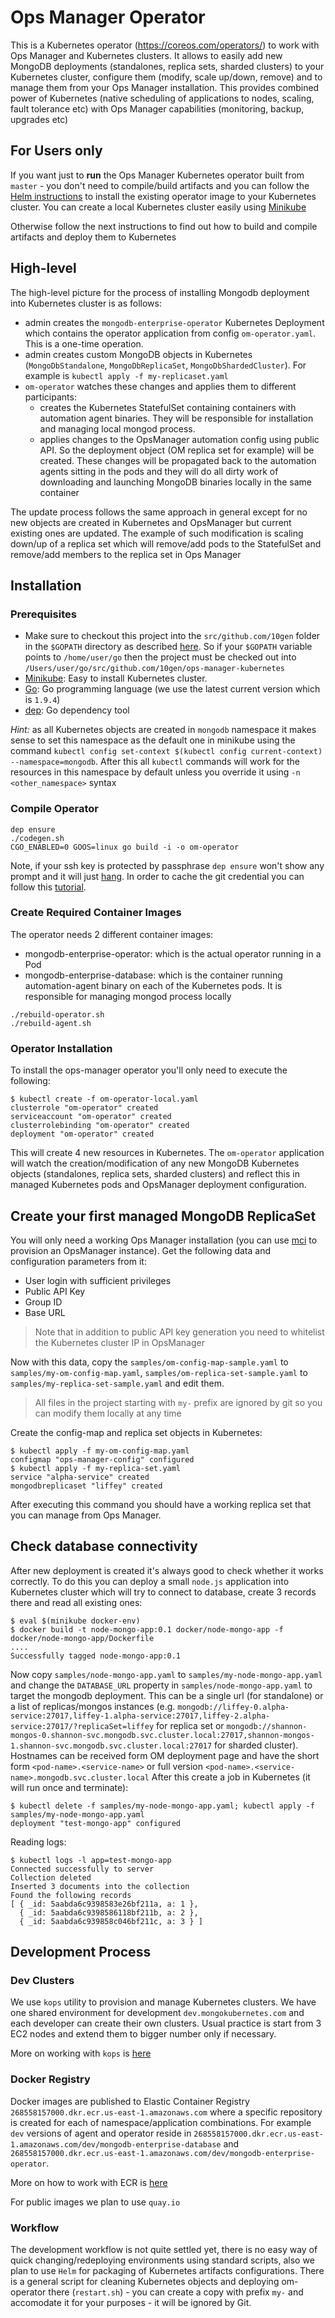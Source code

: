 # Ops Manager Operator #

This is a Kubernetes operator (https://coreos.com/operators/) to work
with Ops Manager and Kubernetes clusters. It allows to easily add new
MongoDB deployments (standalones, replica sets, sharded clusters) to your Kubernetes cluster, configure them (modify, scale up/down, remove) and to manage them from your
Ops Manager installation. This provides combined power of Kubernetes (native scheduling of applications to nodes, scaling, fault tolerance etc) with Ops Manager capabilities (monitoring, backup, upgrades etc)

## For Users only
If you want just to **run** the Ops Manager Kubernetes operator built from `master` - you don't need to compile/build artifacts and you can follow the [Helm instructions](/helm/README.md) to install the existing operator image to your Kubernetes cluster.
You can create a local Kubernetes cluster easily using [Minikube](https://kubernetes.io/docs/getting-started-guides/minikube/)
 
Otherwise follow the next instructions to find out how to build and compile artifacts and deploy them to Kubernetes
    
## High-level

The high-level picture for the process of installing Mongodb deployment into Kubernetes cluster is as follows:
* admin creates the `mongodb-enterprise-operator` Kubernetes Deployment which contains the operator application from config `om-operator.yaml`. This is a one-time operation.
* admin creates custom MongoDB objects in Kubernetes (`MongoDbStandalone`, `MongoDbReplicaSet`, `MongoDbShardedCluster`). For example is `kubectl apply -f my-replicaset.yaml`
* `om-operator` watches these changes and applies them to different participants:
  * creates the Kubernetes StatefulSet containing containers with automation agent binaries. They will be responsible for installation and managing local mongod process.
  * applies changes to the OpsManager automation config using public API. So the deployment object (OM replica set for example) will be created. These changes will be propagated back to the automation agents sitting in the pods and they will do all dirty work of downloading and launching MongoDB binaries locally in the same container

The update process follows the same approach in general except for no new objects are created in Kubernetes and OpsManager but current existing ones are updated. The example of such modification is scaling down/up of a replica set which will remove/add pods to the StatefulSet and remove/add members to the replica set in Ops Manager


## Installation ##
### Prerequisites

* Make sure to checkout this project into the `src/github.com/10gen` folder in the `$GOPATH` directory as described [here](https://golang.org/doc/code.html). So if your `$GOPATH` variable points to `/home/user/go` then the project must be checked out into `/Users/user/go/src/github.com/10gen/ops-manager-kubernetes`
* [Minikube](https://kubernetes.io/docs/getting-started-guides/minikube/): Easy to install Kubernetes cluster.
* [Go](https://golang.org/doc/install): Go programming language (we use the latest current version which is `1.9.4`)
* [dep](https://github.com/golang/dep): Go dependency tool

*Hint:* as all Kubernetes objects are created in `mongodb` namespace it makes sense to set this namespace as the default one
in minikube using the command `kubectl config set-context $(kubectl config current-context) --namespace=mongodb`. After
this all `kubectl` commands will work for the resources in this namespace by default unless you override it using `-n <other_namespace>` syntax
### Compile Operator ###

```
dep ensure
./codegen.sh
CGO_ENABLED=0 GOOS=linux go build -i -o om-operator
```

Note, if your ssh key is protected by passphrase `dep ensure` won't show any prompt and it will just [hang](https://github.com/golang/dep/issues/1726). In order to cache the git credential you can follow this [tutorial](https://help.github.com/articles/generating-a-new-ssh-key-and-adding-it-to-the-ssh-agent/#adding-your-ssh-key-to-the-ssh-agent).

### Create Required Container Images ###

The operator needs 2 different container images:

* mongodb-enterprise-operator: which is the actual operator running in a Pod
* mongodb-enterprise-database: which is the container running automation-agent binary on each of the Kubernetes pods. It is responsible for managing mongod process locally


```
./rebuild-operator.sh
./rebuild-agent.sh

```

### Operator Installation ###

To install the ops-manager operator you'll only need to execute the
following:

    $ kubectl create -f om-operator-local.yaml
    clusterrole "om-operator" created
    serviceaccount "om-operator" created
    clusterrolebinding "om-operator" created
    deployment "om-operator" created

This will create 4 new resources in Kubernetes. The `om-operator` application will watch the creation/modification of any new MongoDB Kubernetes objects (standalones, replica sets, sharded clusters) and reflect this in managed Kubernetes pods and OpsManager deployment configuration.

## Create your first managed MongoDB ReplicaSet ##

You will only need a working Ops Manager installation (you can use [mci](https://mci.mms-build.10gen.cc) to provision an OpsManager instance). Get the following data and configuration
parameters from it:

* User login with sufficient privileges
* Public API Key
* Group ID
* Base URL

> Note that in addition to public API key generation you need to whitelist the Kubernetes cluster IP in OpsManager

Now with this data, copy the `samples/om-config-map-sample.yaml` to `samples/my-om-config-map.yaml`,
 `samples/om-replica-set-sample.yaml` to `samples/my-replica-set-sample.yaml` and edit them.

> All files in the project starting with `my-` prefix are ignored by git so you can modify them locally at any time

Create the config-map and replica set objects in Kubernetes:

    $ kubectl apply -f my-om-config-map.yaml
    configmap "ops-manager-config" configured
    $ kubectl apply -f my-replica-set.yaml
    service "alpha-service" created
    mongodbreplicaset "liffey" created

After executing this command you should have a working replica set that you can manage from Ops Manager.

## Check database connectivity

After new deployment is created it's always good to check whether it works correctly. To do this you can deploy a small 
`node.js` application into Kubernetes cluster which will try to connect to database, create 3 records there and read all existing ones:

    $ eval $(minikube docker-env)
    $ docker build -t node-mongo-app:0.1 docker/node-mongo-app -f docker/node-mongo-app/Dockerfile
    ....
    Successfully tagged node-mongo-app:0.1

Now copy `samples/node-mongo-app.yaml` to `samples/my-node-mongo-app.yaml` and change the `DATABASE_URL` property in 
`samples/node-mongo-app.yaml` to target the mongodb deployment.
This can be a single url (for standalone) or a list of replicas/mongos instances (e.g. 
`mongodb://liffey-0.alpha-service:27017,liffey-1.alpha-service:27017,liffey-2.alpha-service:27017/?replicaSet=liffey` for replica set or
 `mongodb://shannon-mongos-0.shannon-svc.mongodb.svc.cluster.local:27017,shannon-mongos-1.shannon-svc.mongodb.svc.cluster.local:27017`
 for sharded cluster).
Hostnames can be received form OM deployment page and have the short form `<pod-name>.<service-name>` or full version 
`<pod-name>.<service-name>.mongodb.svc.cluster.local`
After this create a job in Kubernetes (it will run once and terminate):

    $ kubectl delete -f samples/my-node-mongo-app.yaml; kubectl apply -f samples/my-node-mongo-app.yaml
    deployment "test-mongo-app" configured

Reading logs:

    $ kubectl logs -l app=test-mongo-app
    Connected successfully to server
    Collection deleted
    Inserted 3 documents into the collection
    Found the following records
    [ { _id: 5aabda6c9398583e26bf211a, a: 1 },
      { _id: 5aabda6c9398586118bf211b, a: 2 },
      { _id: 5aabda6c939858c046bf211c, a: 3 } ]

## Development Process
### Dev Clusters
We use `kops` utility to provision and manage Kubernetes clusters. We have one shared environment for development `dev.mongokubernetes.com` and each developer can create their own clusters. Usual practice is start from 3 EC2 nodes and extend them to bigger number only if necessary.

More on working with `kops` is [here](docs/aws_kops.md)

### Docker Registry
Docker images are published to Elastic Container Registry `268558157000.dkr.ecr.us-east-1.amazonaws.com` where a specific repository is created for each of namespace/application combinations. For example `dev` versions of agent and operator reside in `268558157000.dkr.ecr.us-east-1.amazonaws.com/dev/mongodb-enterprise-database` and `268558157000.dkr.ecr.us-east-1.amazonaws.com/dev/mongodb-enterprise-operator`.

More on how to work with ECR is [here](docs/aws_docker_registry.md)

For public images we plan to use `quay.io`

### Workflow
The development workflow is not quite settled yet, there is no easy way of quick changing/redeploying environments using standard scripts, also we plan to use `Helm` for packaging of Kubernetes artifacts configurations. There is a general script for cleaning Kubernetes objects and deploying om-operator there (`restart.sh`) - you can create a copy with prefix `my-` and accomodate it for your purposes - it will be ignored by Git.
